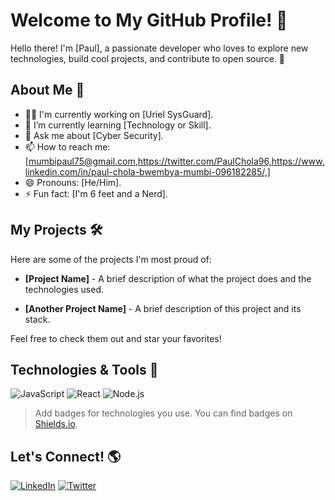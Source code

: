 # Welcome to My GitHub Profile! 👋

Hello there! I'm [Paul], a passionate developer who loves to explore new technologies, build cool projects, and contribute to open source. 🚀

## About Me 📖

- 👨‍💻 I'm currently working on [Uriel SysGuard].
- 🌱 I’m currently learning [Technology or Skill].
- 💬 Ask me about [Cyber Security].
- 📫 How to reach me: [mumbipaul75@gmail.com,https://twitter.com/PaulChola96,https://www.linkedin.com/in/paul-chola-bwembya-mumbi-096182285/,]
- 😄 Pronouns: [He/Him].
- ⚡ Fun fact: [I'm 6 feet and a Nerd].

## My Projects 🛠️

Here are some of the projects I'm most proud of:

- **[Project Name]** - A brief description of what the project does and the technologies used.

- **[Another Project Name]** - A brief description of this project and its stack.

Feel free to check them out and star your favorites!

## Technologies & Tools 🔧

![JavaScript](https://img.shields.io/badge/-JavaScript-000?&logo=JavaScript)
![React](https://img.shields.io/badge/-React-000?&logo=React)
![Node.js](https://img.shields.io/badge/-Node.js-000?&logo=node.js)

> Add badges for technologies you use. You can find badges on [Shields.io](https://shields.io/).

## Let's Connect! 🌎

[![LinkedIn](https://img.shields.io/badge/-LinkedIn-0077B5?style=flat-square&logo=linkedin&logoColor=white)](https://www.linkedin.com/in/paul-chola-bwembya-mumbi-096182285/)
[![Twitter](https://img.shields.io/badge/-Twitter-1DA1F2?style=flat-square&logo=Twitter&logoColor=white)](https://twitter.com/PaulChola96)


